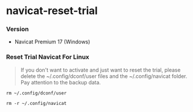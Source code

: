 # navicat-reset-trial

### Version
- Navicat Premium 17 (Windows)

### Reset Trial Navicat For Linux
> If you don't want to activate and just want to reset the trial, please delete the ~/.config/dconf/user files
> and the ~/.config/navicat folder. Pay attention to the backup data.

```command
rm ~/.config/dconf/user
```

```command
rm -r ~/.config/navicat
```
